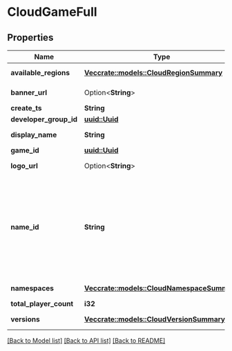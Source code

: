 # CloudGameFull

## Properties

Name | Type | Description | Notes
------------ | ------------- | ------------- | -------------
**available_regions** | [**Vec<crate::models::CloudRegionSummary>**](CloudRegionSummary.md) | A list of region summaries. | 
**banner_url** | Option<**String**> | The URL of this game's banner image. | [optional]
**create_ts** | **String** | RFC3339 timestamp | 
**developer_group_id** | [**uuid::Uuid**](uuid::Uuid.md) |  | 
**display_name** | **String** | Represent a resource's readable display name. | 
**game_id** | [**uuid::Uuid**](uuid::Uuid.md) |  | 
**logo_url** | Option<**String**> | The URL of this game's logo image. | [optional]
**name_id** | **String** | A human readable short identifier used to references resources. Different than a `tivet.common#Uuid` because this is intended to be human readable. Different than `tivet.common#DisplayName` because this should not include special characters and be short. | 
**namespaces** | [**Vec<crate::models::CloudNamespaceSummary>**](CloudNamespaceSummary.md) | A list of namespace summaries. | 
**total_player_count** | **i32** | Unsigned 32 bit integer. | 
**versions** | [**Vec<crate::models::CloudVersionSummary>**](CloudVersionSummary.md) | A list of version summaries. | 

[[Back to Model list]](../README.md#documentation-for-models) [[Back to API list]](../README.md#documentation-for-api-endpoints) [[Back to README]](../README.md)


